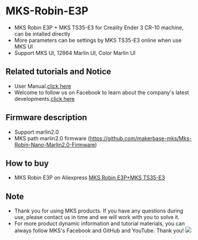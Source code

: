 # MKS-Robin-E3P
- MKS Robin E3P + MKS TS35-E3 for Creality Ender 3 CR-10 machine, can be intalled directly
- More parameters can be settings by MKS TS35-E3 online when use MKS UI
- Support MKS UI, 12864 Marlin UI, Color Marlin UI

## Related tutorials and Notice
- User Manual.[click here](https://github.com/makerbase-mks/MKS-Robin-E3P/wiki)
- Welcome to follow us on Facebook to learn about the company's latest developments.[click here](https://www.facebook.com/Makerbase.mks/)

## Firmware description
- Support marlin2.0
- MKS path marlin2.0 firmware (https://github.com/makerbase-mks/Mks-Robin-Nano-Marlin2.0-Firmware)

## How to buy
- MKS Robin E3P on Aliexpress [MKS Robin E3P+MKS TS35-E3](https://www.aliexpress.com/item/1005001493427134.html)

## Note
- Thank you for using MKS products. If you have any questions during use, please contact us in time and we will work with you to solve it.
- For more product dynamic information and tutorial materials, you can always follow MKS's Facebook and GitHub and YouTube. Thank you!
![](https://github.com/makerbase-mks/MKS-Robin-Nano/blob/master/hardware/Image/MKS_FGA.png)
